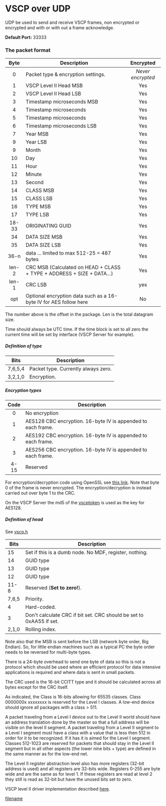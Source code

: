 # VSCP over UDP

UDP be used to send and receive VSCP frames, non encrypted or encrypted and with or with out a frame acknowledge.

**Default Port:** 33333

### The packet format

 | Byte  | Description | Encrypted | 
 | :----:  | ----------- | :---------: | 
 | 0     | Packet type & encryption settings. | _Never encrypted_ | 
 | 1     | VSCP Level II Head MSB             | Yes | 
 | 2     | VSCP Level II Head LSB             | Yes | 
 | 3     | Timestamp microseconds MSB         | Yes | 
 | 4     | Timestamp microseconds             | Yes | 
 | 5     | Timestamp microseconds             | Yes | 
 | 6     | Timestamp microseconds LSB         | Yes | 
 | 7     | Year MSB                           | Yes | 
 | 9     | Year LSB                           | Yes | 
 | 9     | Month                              | Yes | 
 | 10    | Day                                | Yes | 
 | 11    | Hour                               | Yes | 
 | 12    | Minute                             | Yes | 
 | 13    | Second                             | Yes | 
 | 14    | CLASS MSB                          | Yes | 
 | 15    | CLASS LSB                          | Yes | 
 | 16    | TYPE MSB                           | Yes | 
 | 17    | TYPE LSB                           | Yes | 
 | 18-33 | ORIGINATING GUID                   | Yes | 
 | 34    | DATA SIZE MSB                      | Yes | 
 | 35    | DATA SIZE LSB                      | Yes | 
 | 36-n  | data ... limited to max 512-25 = 487 bytes  | Yes | 
 | len-2 | CRC MSB (Calculated on HEAD + CLASS + TYPE + ADDRESS + SIZE + DATA…) | Yes | 
 | len-1 | CRC LSB  | yes | 
 | opt   | Optional encryption data such as a 16-byte IV for AES follow here | No | 

The number above is the offset in the package. Len is the total datagram size.

Time should always be UTC time. If the time block is set to all zero the current time will be set by interface (VSCP Server for example).

##### Definition of type

 | Bits | Description | 
 | :----: | ----------- | 
 | 7,6,5,4 | Packet type. Currently always zero. | 
 | 3,2,1,0 | Encryption. | 

##### Encryption types

 | Code | Description | 
 | :----: | ----------- | 
 | 0    | No encryption | 
 | 1    | AES128 CBC encryption. 16-byte IV is appended to each frame. | 
 | 2    | AES192 CBC encryption. 16-byte IV is appended to each frame. | 
 | 3    | AES256 CBC encryption. 16-byte IV is appended to each frame. | 
 | 4-15 | Reserved | 

For encryption/decryption code using OpenSSL see [this link](https:///wiki.openssl.org/index.php/EVP_Authenticated_Encryption_and_Decryption). Note that byte 0 of the frame is never encrypted. The encryption/decryption is instead carried out over byte 1 to the CRC.

On the VSCP Server the md5 of the [vscptoken](https://docs.vscp.org/vscpd/13.1/#/configuring_the_vscp_daemon?id=security) is used as the key for AES128.

##### Definition of head

See [vscp.h](https://github.com/grodansparadis/vscp/blob/master/src/vscp/common/vscp.h)

 | Bits  | Description                                                         | 
 | ----  | -----------                                                         | 
 | 15    | Set if this is a dumb node. No MDF, register, nothing.              | 
 | 14    | GUID type                                                           |
 | 13    | GUID type                                                           | 
 | 12    | GUID type                                                           |  
 | 11-8  | Reserved (**Set to zero!**).                                        | 
 | 7,6,5 | Priority.                                                           | 
 | 4     | Hard-coded.                                                         | 
 | 3     | Don't calculate CRC if bit set. CRC should be set to 0xAA55 if set. | 
 | 2,1,0 | Rolling index.                                                      |  

Note also that the MSB is sent before the LSB (network byte order, Big Endian). So, for little endian machines such as a typical PC the byte order needs to be reversed for multi-byte types.

There is a 24-byte overhead to send one byte of data so this is not a protocol which should be used where an efficient protocol for data intensive applications is required and where data is sent in small packets.

The CRC used is the 16-bit CCITT type and it should be calculated across all bytes except for the CRC itself.

As indicated, the Class is 16-bits allowing for 65535 classes. Class 0000000x xxxxxxxx is reserved for the Level I classes. A low-end device should ignore all packages with a class > 511.

A packet traveling from a Level I device out to the Level II world should have an address translation done by the master so that a full address will be visible on the level II segment. A packet traveling from a Level II segment to a Level I segment must have a class with a value that is less then 512 in order for it to be recognized. If it has it is aimed for the Level I segment. Classes 512-1023 are reserved for packets that should stay in the Level II segment but in all other aspects (the lower nine bits + type) are defined in the same manner as for the low-end net.

The Level II register abstraction level also has more registers (32-bit address is used) and all registers are 32–bits wide. Registers 0-255 are byte wide and are the same as for level 1. If these registers are read at level 2 they still is read as 32-bit but have the unused bits set to zero. 

VSCP level II driver implementation described [here](https://github.com/grodansparadis/vscpl2drv-udp).



[filename](./bottom_copyright.md ':include')
 
